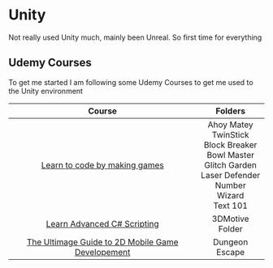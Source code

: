 # Unity

Not really used Unity much, mainly been Unreal. So first time for everything

## Udemy Courses

To get me started I am following some Udemy Courses to get me used to the Unity environment

Course | Folders
:---: | :---:
[Learn to code by making games](https://www.udemy.com/unitycourse/ "Learn to code by making games") | Ahoy Matey<br>TwinStick<br>Block Breaker<br>Bowl Master<br>Glitch Garden<br>Laser Defender<br>Number Wizard<br>Text 101
[Learn Advanced C# Scripting](https://www.udemy.com/3dmotive-learn-advanced-c-scripting-in-unity-5/ "Learn Advanced C# Scripting") | 3DMotive Folder
[The Ultimage Guide to 2D Mobile Game Developement](https://www.udemy.com/the-ultimate-guide-to-mobile-game-development-with-unity/ "2D Mobile Development") | Dungeon Escape
